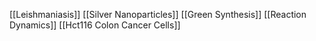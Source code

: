 [[Leishmaniasis]]
[[Silver Nanoparticles]]
[[Green Synthesis]]
[[Reaction Dynamics]]
[[Hct116 Colon Cancer Cells]]
